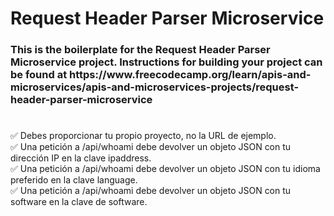 # Request Header Parser Microservice

<h3>This is the boilerplate for the Request Header Parser Microservice project. Instructions for building your project can be found at https://www.freecodecamp.org/learn/apis-and-microservices/apis-and-microservices-projects/request-header-parser-microservice</h3>

#

✅ Debes proporcionar tu propio proyecto, no la URL de ejemplo.<br>
✅ Una petición a /api/whoami debe devolver un objeto JSON con tu dirección IP en la clave ipaddress.<br>
✅ Una petición a /api/whoami debe devolver un objeto JSON con tu idioma preferido en la clave language.<br>
✅ Una petición a /api/whoami debe devolver un objeto JSON con tu software en la clave de software.<br>
